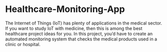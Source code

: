 # Healthcare-Monitoring-App
The Internet of Things (IoT) has plenty of applications in the medical sector. If you want to study IoT with medicine, then this is among the best healthcare project ideas for you. In this project, you’d have to create an automated monitoring system that checks the medical products used in a clinic or hospital.
